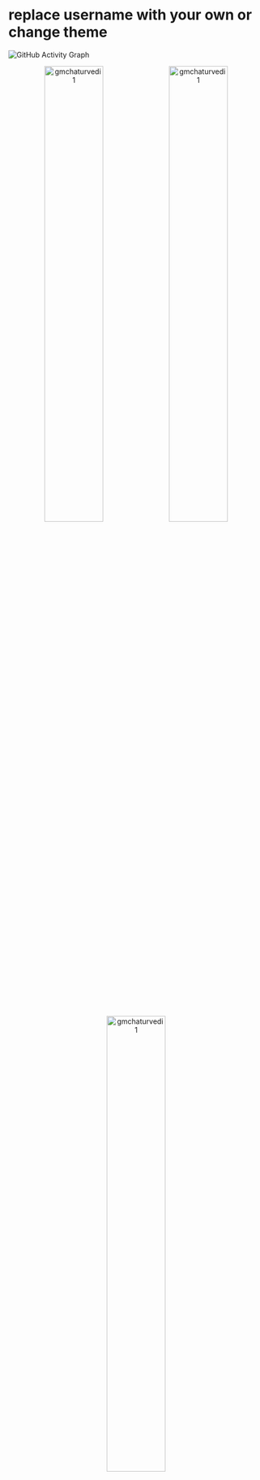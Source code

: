 # replace username with your own or change theme
![GitHub Activity Graph](https://activity-graph.herokuapp.com/graph?username=gmchaturvedi1&theme=dracula&hide_border=true)

<p align="center">
<img width="48%" src="https://github-readme-stats.vercel.app/api/top-langs?username=gmchaturvedi1&show_icons=true&theme=vue" alt="gmchaturvedi1" /> 
<img width="48%" src="https://github-readme-stats.vercel.app/api?username=gmchaturvedi1&show_icons=true&theme=vue" alt="gmchaturvedi1" />
<img width="48%" src="https://github-readme-streak-stats.herokuapp.com/?user=gmchaturvedi1&theme=vue" alt="gmchaturvedi1" />
</p>
